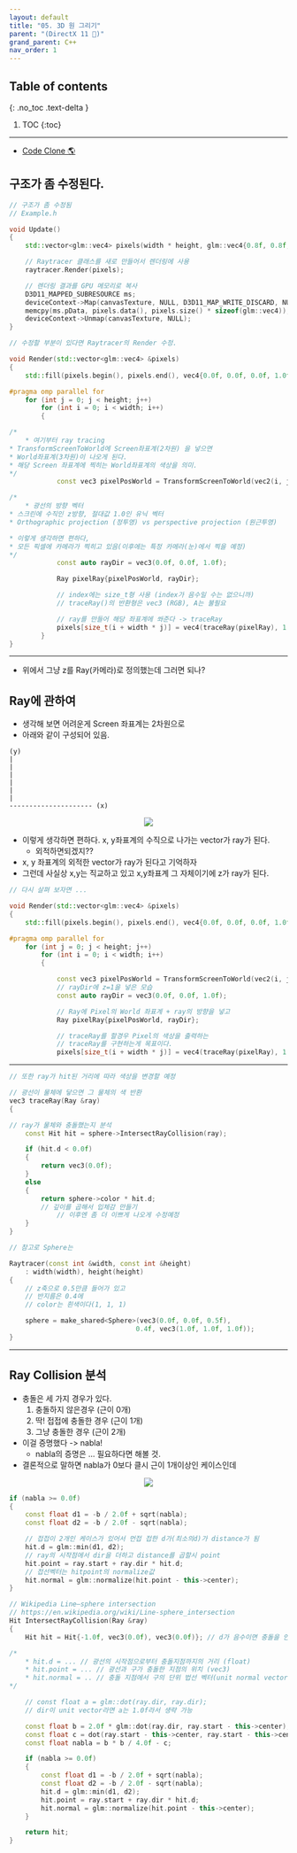 ```yaml
---
layout: default
title: "05. 3D 원 그리기"
parent: "(DirectX 11 🎡)"
grand_parent: C++
nav_order: 1
---
```


## Table of contents
{: .no_toc .text-delta }

1. TOC
{:toc}

---

* [Code Clone 🌎](https://github.com/EasyCoding-7/Dx11ExampleWithImgui/tree/9/07)

## 구조가 좀 수정된다.

```cpp
// 구조가 좀 수정됨
// Example.h

void Update()
{
    std::vector<glm::vec4> pixels(width * height, glm::vec4{0.8f, 0.8f, 0.8f, 1.0f});

    // Raytracer 클래스를 새로 만들어서 렌더링에 사용
    raytracer.Render(pixels);

    // 렌더링 결과를 GPU 메모리로 복사
    D3D11_MAPPED_SUBRESOURCE ms;
    deviceContext->Map(canvasTexture, NULL, D3D11_MAP_WRITE_DISCARD, NULL, &ms);
    memcpy(ms.pData, pixels.data(), pixels.size() * sizeof(glm::vec4));
    deviceContext->Unmap(canvasTexture, NULL);
}
```

```cpp
// 수정할 부분이 있다면 Raytracer의 Render 수정.

void Render(std::vector<glm::vec4> &pixels)
{
    std::fill(pixels.begin(), pixels.end(), vec4{0.0f, 0.0f, 0.0f, 1.0f});

#pragma omp parallel for
    for (int j = 0; j < height; j++)
        for (int i = 0; i < width; i++)
        {

/*
    * 여기부터 ray tracing
* TransformScreenToWorld에 Screen좌표계(2차원) 을 넣으면 
* World좌표계(3차원)이 나오게 된다.
* 해당 Screen 좌표계에 찍히는 World좌표계의 색상을 의미.
*/
            const vec3 pixelPosWorld = TransformScreenToWorld(vec2(i, j));

/*
    * 광선의 방향 벡터
* 스크린에 수직인 z방향, 절대값 1.0인 유닉 벡터
* Orthographic projection (정투영) vs perspective projection (원근투영)

* 이렇게 생각하면 편하다,
* 모든 픽셀에 카메라가 찍히고 있음(이후에는 특정 카메라(눈)에서 찍을 예정)
*/
            const auto rayDir = vec3(0.0f, 0.0f, 1.0f);

            Ray pixelRay{pixelPosWorld, rayDir};

            // index에는 size_t형 사용 (index가 음수일 수는 없으니까)
            // traceRay()의 반환형은 vec3 (RGB), A는 불필요

            // ray를 만들어 해당 좌표계에 쏴준다 -> traceRay
            pixels[size_t(i + width * j)] = vec4(traceRay(pixelRay), 1.0f);
        }
}
```

---

* 위에서 그냥 z를 Ray(카메라)로 정의했는데 그러면 되나?

## Ray에 관하여

* 생각해 보면 어려운게 Screen 좌표계는 2차원으로
* 아래와 같이 구성되어 있음.

```
(y)
|
|
|
|
|
|
--------------------- (x)
```

<p align="center">
  <img src="https://taehyungs-programming-blog.github.io/blog/assets/images/cpp/graphics/graphics-5-1.png"/>
</p>

* 이렇게 생각하면 편하다. x, y좌표계의 수직으로 나가는 vector가 ray가 된다.
    * 외적하면되겠지??
* x, y 좌표계의 외적한 vector가 ray가 된다고 기억하자
* 그런데 사실상 x,y는 직교하고 있고 x,y좌표계 그 자체이기에 z가 ray가 된다.

```cpp
// 다시 살펴 보자면 ...

void Render(std::vector<glm::vec4> &pixels)
{
    std::fill(pixels.begin(), pixels.end(), vec4{0.0f, 0.0f, 0.0f, 1.0f});

#pragma omp parallel for
    for (int j = 0; j < height; j++)
        for (int i = 0; i < width; i++)
        {

            const vec3 pixelPosWorld = TransformScreenToWorld(vec2(i, j));
            // rayDir에 z=1을 넣은 모습
            const auto rayDir = vec3(0.0f, 0.0f, 1.0f);

            // Ray에 Pixel의 World 좌표계 + ray의 방향을 넣고
            Ray pixelRay{pixelPosWorld, rayDir};

            // traceRay를 할경우 Pixel의 색상을 출력하는 
            // traceRay를 구현하는게 목표이다.
            pixels[size_t(i + width * j)] = vec4(traceRay(pixelRay), 1.0f);
```

---

```cpp
// 또한 ray가 hit된 거리에 따라 색상을 변경할 예정

// 광선이 물체에 닿으면 그 물체의 색 반환
vec3 traceRay(Ray &ray)
{

// ray가 물체와 충돌했는지 분석
    const Hit hit = sphere->IntersectRayCollision(ray);

    if (hit.d < 0.0f)
    {
        return vec3(0.0f);
    }
    else
    {
        return sphere->color * hit.d; 
        // 깊이를 곱해서 입체감 만들기
            // 이후엔 좀 더 이쁘게 나오게 수정예정
    }
}
```

```cpp
// 참고로 Sphere는

Raytracer(const int &width, const int &height)
    : width(width), height(height)
{
    // z축으로 0.5만큼 들어가 있고
    // 반지름은 0.4에
    // color는 흰색이다(1, 1, 1)

    sphere = make_shared<Sphere>(vec3(0.0f, 0.0f, 0.5f), 
                                0.4f, vec3(1.0f, 1.0f, 1.0f));
}
```

---

## Ray Collision 분석

* 충돌은 세 가지 경우가 있다.
    1. 충돌하지 않은경우 (근이 0개)
    2. 딱! 접접에 충돌한 경우 (근이 1개)
    3. 그냥 충돌한 경우 (근이 2개)
* 이걸 증명했다 -> nabla!
    * nabla의 증명은 ... 필요하다면 해볼 것.
* 결론적으로 말하면 nabla가 0보다 클시 근이 1개이상인 케이스인데

<p align="center">
  <img src="https://taehyungs-programming-blog.github.io/blog/assets/images/cpp/graphics/graphics-5-2.png"/>
</p>

```cpp
if (nabla >= 0.0f) 
{ 
    const float d1 = -b / 2.0f + sqrt(nabla); 
    const float d2 = -b / 2.0f - sqrt(nabla);

    // 접접이 2개인 케이스가 있어서 먼접 접한 d가(최소의d)가 distance가 됨 
    hit.d = glm::min(d1, d2);
    // ray의 시작점에서 dir을 더하고 distance를 곱할시 point 
    hit.point = ray.start + ray.dir * hit.d;
    // 접선벡터는 hitpoint의 normalize값 
    hit.normal = glm::normalize(hit.point - this->center); 
}
```

```cpp
// Wikipedia Line–sphere intersection
// https://en.wikipedia.org/wiki/Line-sphere_intersection
Hit IntersectRayCollision(Ray &ray)
{
    Hit hit = Hit{-1.0f, vec3(0.0f), vec3(0.0f)}; // d가 음수이면 충돌을 안한 것으로 가정

/*
    * hit.d = ... // 광선의 시작점으로부터 충돌지점까지의 거리 (float)
    * hit.point = ... // 광선과 구가 충돌한 지점의 위치 (vec3)
    * hit.normal = .. // 충돌 지점에서 구의 단위 법선 벡터(unit normal vector)
*/

    // const float a = glm::dot(ray.dir, ray.dir); 
    // dir이 unit vector라면 a는 1.0f라서 생략 가능

    const float b = 2.0f * glm::dot(ray.dir, ray.start - this->center);
    const float c = dot(ray.start - this->center, ray.start - this->center) - this->radius * this->radius;
    const float nabla = b * b / 4.0f - c;

    if (nabla >= 0.0f)
    {
        const float d1 = -b / 2.0f + sqrt(nabla);
        const float d2 = -b / 2.0f - sqrt(nabla);
        hit.d = glm::min(d1, d2);
        hit.point = ray.start + ray.dir * hit.d;
        hit.normal = glm::normalize(hit.point - this->center);
    }

    return hit;
}
```

